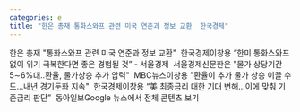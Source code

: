 ```yaml
---
categories: e
title: "한은 총재 통화스와프 관련 미국 연준과 정보 교환  한국경제"
---
```

한은 총재 "통화스와프 관련 미국 연준과 정보 교환"&nbsp;&nbsp;한국경제이창용 “한미 통화스와프 없이 위기 극복한다면 좋은 경험될 것” - 서울경제&nbsp;&nbsp;서울경제신문한은 "물가 상당기간 5∼6%대‥환율, 물가상승 추가 압력"&nbsp;&nbsp;MBC뉴스이창용 "환율이 추가 물가 상승 이끌 수도…내년 경기둔화 지속"&nbsp;&nbsp;한국경제이창용 “美 최종금리 대한 기대 변해…이에 맞춰 기준금리 판단”&nbsp;&nbsp;동아일보Google 뉴스에서 전체 콘텐츠 보기
